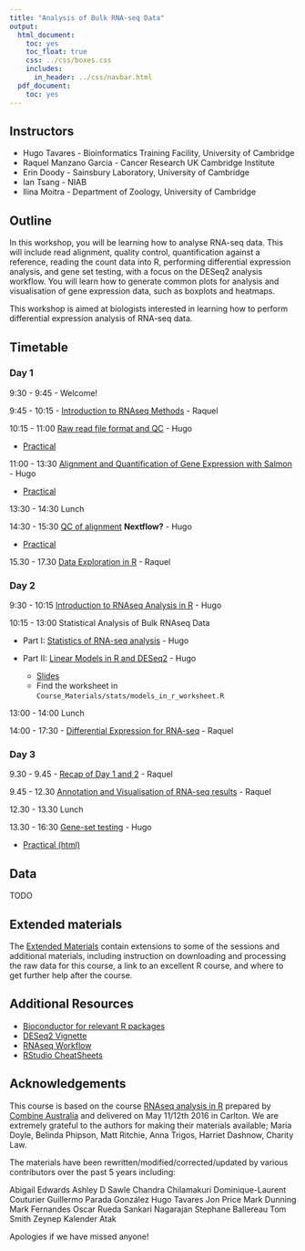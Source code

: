 ```yaml
---
title: "Analysis of Bulk RNA-seq Data"
output:
  html_document:
    toc: yes
    toc_float: true
    css: ../css/boxes.css
    includes:
      in_header: ../css/navbar.html
  pdf_document:
    toc: yes
---
```


## Instructors

* Hugo Tavares - Bioinformatics Training Facility, University of Cambridge
* Raquel Manzano Garcia - Cancer Research UK Cambridge Institute
* Erin Doody - Sainsbury Laboratory, University of Cambridge
* Ian Tsang - NIAB
* Ilina Moitra - Department of Zoology, University of Cambridge


## Outline

In this workshop, you will be learning how to analyse RNA-seq data. This will
include read alignment, quality control, quantification against a reference,
reading the count data into R, performing differential expression analysis, and
gene set testing, with a focus on the DESeq2 analysis workflow. You will learn
how to generate common plots for analysis and visualisation of gene expression
data, such as boxplots and heatmaps.

This workshop is aimed at biologists interested in learning how to perform
differential expression analysis of RNA-seq data.


## Timetable

### Day 1

9:30 - 9:45 - Welcome!

9:45 - 10:15 - [Introduction to RNAseq Methods](01_Introduction_to_RNAseq_Methods.html) - Raquel

10:15 - 11:00 [Raw read file format and QC](02_FastQC_introduction.html) - Hugo  
  - [Practical](02_FastQC_practical.html)  

11:00 - 13:30 [Alignment and Quantification of Gene Expression with Salmon](03_Quantification_with_Salmon_introduction.html) - Hugo  
  - [Practical](03_Quantification_with_Salmon_practical.html)  

13:30 - 14:30 Lunch

14:30 - 15:30 [QC of alignment](04_Quality_Control_introduction.html) **Nextflow?** - Hugo  
  - [Practical](04_Quality_Control_practical.html)

15.30 - 17.30 [Data Exploration in R](05_Data_Exploration.html) - Raquel


### Day 2

9:30 - 10:15  [Introduction to RNAseq Analysis in R](06_Introduction_to_RNAseq_Analysis_in_R.html) - Hugo

10:15 - 13:00 Statistical Analysis of Bulk RNAseq Data

- Part I: [Statistics of RNA-seq analysis](Bulk_RNAseq_Course_Base/additional_scripts_and_materials/RNA-seq_stats.pdf) - Hugo

- Part II: [Linear Models in R and DESeq2](07_Linear_Models.html) - Hugo  
  - [Slides](Bulk_RNAseq_Course_Base/additional_scripts_and_materials/Statistical_models_in_R_DESeq2.pdf)  
  - Find the worksheet in `Course_Materials/stats/models_in_r_worksheet.R`  

13:00 - 14:00 Lunch

14:00 - 17:30 - [Differential Expression for RNA-seq](08_DE_analysis_with_DESeq2.html) - Raquel


### Day 3

9.30 - 9.45 - [Recap of Day 1 and 2](Analysis_of_RNA-seq_data_day3recap.pdf) - Raquel

9.45 - 12.30 [Annotation and Visualisation of RNA-seq results](09_Annotation_and_Visualisation.html) - Raquel

12.30 - 13.30 Lunch

13.30 - 16:30  [Gene-set testing](10_Gene_set_testing_introduction.html) - Hugo  
  - [Practical (html)](10_Gene_set_testing.html) 


## Data

TODO


## Extended materials

The [Extended Materials](Extended_index.md) contain extensions to some of the
sessions and additional materials, including instruction on downloading and
processing the raw data for this course, a link to an excellent R course, and
where to get further help after the course.

## Additional Resources

* [Bioconductor for relevant R packages](https://bioconductor.org/)
* [DESeq2 Vignette](https://bioconductor.org/packages/release/bioc/vignettes/DESeq2/inst/doc/DESeq2.html)  
* [RNAseq Workflow](http://master.bioconductor.org/packages/release/workflows/vignettes/rnaseqGene/inst/doc/rnaseqGene.html)  
* [RStudio CheatSheets](https://rstudio.com/resources/cheatsheets/)

## Acknowledgements

This course is based on the course [RNAseq analysis in
R](http://combine-australia.github.io/2016-05-11-RNAseq/) prepared by [Combine
Australia](https://combine.org.au/) and delivered on May 11/12th 2016 in
Carlton. We are extremely grateful to the authors for making their materials
available; Maria Doyle, Belinda Phipson, Matt Ritchie, Anna Trigos, Harriet
Dashnow, Charity Law.

The materials have been rewritten/modified/corrected/updated by various
contributors over the past 5 years including:

Abigail Edwards
Ashley D Sawle
Chandra Chilamakuri
Dominique-Laurent Couturier
Guillermo Parada González
Hugo Tavares
Jon Price
Mark Dunning
Mark Fernandes
Oscar Rueda
Sankari Nagarajan
Stephane Ballereau
Tom Smith
Zeynep Kalender Atak

Apologies if we have missed anyone!
